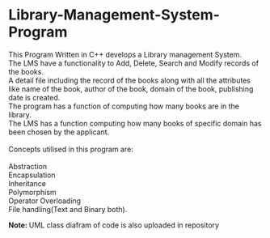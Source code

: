 # Library-Management-System-Program
This Program Written in C++ develops a Library management System.<br>
The LMS have a functionality to Add, Delete, Search and Modify records of the books.<br>
A detail file including the record of the books along with all the attributes like name of the book, author of the book, domain of the book, publishing date is created.<br>
The program has a function of computing how many books are in the library.<br>
The LMS has a function computing how many books of specific domain has been chosen by the applicant. <br>
<br>Concepts utilised in this program are:<br>
<br>Abstraction<br>Encapsulation<br>Inheritance<br>Polymorphism<br>Operator Overloading<br>File handling(Text and Binary both).<br>

<b>Note: </b>UML class diafram of code is also uploaded in repository
